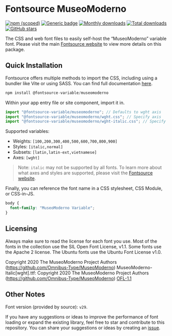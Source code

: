 # Fontsource MuseoModerno

[![npm (scoped)](https://img.shields.io/npm/v/@fontsource-variable/museomoderno?color=brightgreen)](https://www.npmjs.com/package/@fontsource-variable/museomoderno) [![Generic badge](https://img.shields.io/badge/fontsource-passing-brightgreen)](https://github.com/fontsource/fontsource) [![Monthly downloads](https://badgen.net/npm/dm/@fontsource-variable/museomoderno)](https://github.com/fontsource/fontsource) [![Total downloads](https://badgen.net/npm/dt/@fontsource-variable/museomoderno)](https://github.com/fontsource/fontsource) [![GitHub stars](https://img.shields.io/github/stars/fontsource/fontsource.svg?style=social&label=Star)](https://github.com/fontsource/fontsource/stargazers)

The CSS and web font files to easily self-host the “MuseoModerno” variable font. Please visit the main [Fontsource website](https://fontsource.org/fonts/museomoderno) to view more details on this package.

## Quick Installation

Fontsource offers multiple methods to import the CSS, including using a bundler like Vite or using SASS. You can find full documentation [here](https://fontsource.org/docs/getting-started/introduction).

```javascript
npm install @fontsource-variable/museomoderno
```

Within your app entry file or site component, import it in.

```javascript
import "@fontsource-variable/museomoderno"; // Defaults to wght axis
import "@fontsource-variable/museomoderno/wght.css"; // Specify axis
import "@fontsource-variable/museomoderno/wght-italic.css"; // Specify axis and style
```

Supported variables:
- Weights: `[100,200,300,400,500,600,700,800,900]`
- Styles: `[italic,normal]`
- Subsets: `[latin,latin-ext,vietnamese]`
- Axes: `[wght]`

> Note: `italic` may not be supported by all fonts. To learn more about what axes and styles are supported, please visit the [Fontsource website](https://fontsource.org/fonts/museomoderno).

Finally, you can reference the font name in a CSS stylesheet, CSS Module, or CSS-in-JS.

```css
body {
  font-family: "MuseoModerno Variable";
}
```

## Licensing
Always make sure to read the license for each font you use. Most of the fonts in the collection use the SIL Open Font License, v1.1. Some fonts use the Apache 2 license. The Ubuntu fonts use the Ubuntu Font License v1.0.

Copyright 2020 The MuseoModerno Project Authors (https://github.com/Omnibus-Type/MuseoModerno) MuseoModerno-Italic[wght].ttf: Copyright 2020 The MuseoModerno Project Authors (https://github.com/Omnibus-Type/MuseoModerno)
[OFL-1.1](https://openfontlicense.org)

## Other Notes
Font version (provided by source): `v29`.

If you have any suggestions or ideas to improve the performance of font loading or expand the existing library, feel free to star and contribute to this repository. You can share your suggestions or ideas by creating an [issue](https://github.com/fontsource/fontsource/issues).
